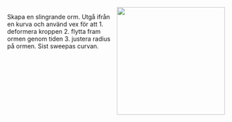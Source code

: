 <img src="https://media4.giphy.com/media/v1.Y2lkPTc5MGI3NjExbG1pZ2M2dzU0cm8zNzV5cHZobWVkdzB6Z2dhaHA2eWpmZ3k1Zzk0byZlcD12MV9pbnRlcm5hbF9naWZfYnlfaWQmY3Q9Zw/ZuxR7kV9MnrNDGyy8k/giphy.gif" align="right" width="250">

Skapa en slingrande orm. Utgå ifrån en kurva och använd vex för att 1. deformera kroppen 2. flytta fram ormen genom tiden 3. justera radius på ormen. Sist sweepas curvan. 

&nbsp;
